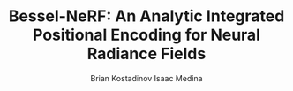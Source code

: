 ---
paperId: 47
author: Brian Kostadinov Isaac Medina
publicationauthor: Isaac Medina, B. K.
title: "Bessel-NeRF: An Analytic Integrated Positional Encoding for Neural Radiance Fields"
pdf: Brian_Isaac.pdf
poster: --
alt: --
type: Oral
topic: Representation Learning
subtopic: Deep Learning Architectures and Techniques
link: https://research.latinxinai.org/papers/cvpr/2023/pdf/Brian_Isaac.pdf
conference: cvpr
year: 2023
tags: cvpr-2023-ea
location: Vancouver, Canada
---